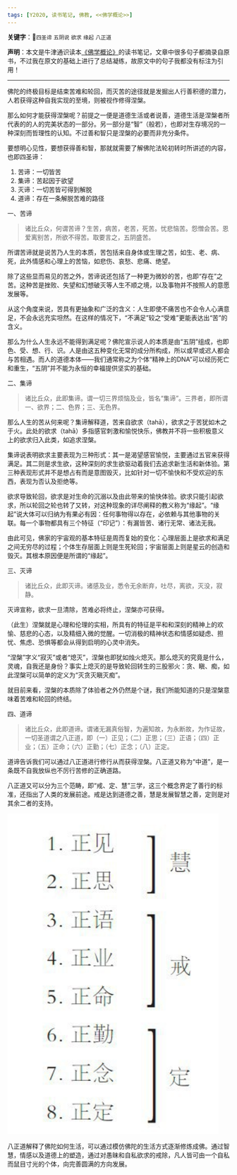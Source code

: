 ```yaml
---
tags: [Y2020, 读书笔记, 佛教, <<佛学概论>>]
---
```


**关键字**：`四圣谛` `五阴说` `欲求` `缘起` `八正道`

**声明**：本文是牛津通识读本[《佛学概论》](https://book.douban.com/subject/24532503/)的读书笔记，文章中很多句子都摘录自原书，不过我在原文的基础上进行了总结凝练，故原文中的句子我都没有标注为引用！

---

佛陀的终极目标是结束苦难和轮回，而灭苦的途径就是发掘出人行善积德的潜力，人若获得这种自我实现的至境，则被视作修得涅槃。

那么如何才能获得涅槃呢？前提之一便是道德生活或者说善，道德生活是涅槃者所代表的的人的完美状态的一部分。另一部分是“智”（般若），也即对生存境况的一种深刻而哲理性的认知。不过善和智只是涅槃的必要而非充分条件。

要想明心见性，要想获得善和智，那就就需要了解佛陀法轮初转时所讲述的内容，也即四圣谛：

1. 苦谛：一切皆苦
2. 集谛：苦起因于欲望
3. 灭谛：一切苦皆可得到解脱
4. 道谛：存在一条解脱苦难的路径

一、苦谛

> 诸比丘众，何谓苦谛？生苦，病苦，老苦，死苦。忧悲恼苦。怨憎会苦。恩爱离别苦，所欲不得苦。取要言之，五阴盛苦。

所谓苦谛就是说苦乃人生的本质，苦包括来自身体或生理之苦，如生、老、病、死，此外情感和心理上的苦恼，如悲伤、哀愁、悲痛、绝望。

除了这些显而易见的苦之外，苦谛说还包括了一种更为微妙的苦，也即“存在”之苦。这种苦是挫败、失望和幻想破灭等人生不顺之境，以及事物并不按照人的意愿发展等。

从这个角度来说，苦具有更抽象和广泛的含义：人生即使不痛苦也不会令人心满意足，不会永远充实坦然。在这样的情况下，“不满足”较之“受难”更能表达出“苦”的含义。

那么为什么人生永远不能得到满足呢？佛陀宣示说人的本质是由“五阴”组成，也即色、受、想、行、识。人是由这五种变化无常的成分所构成，所以或早或迟人都会与苦相遇。而人的道德本体——我们通常称之为个体“精神上的DNA”可以经历死亡和重生，“五阴”并不能为永恒的幸福提供坚实的基础。

二、集谛

> 诸比丘众，此即集谛。谓一切三界烦恼及业，皆名“集谛”。三界者，即所谓一、欲界；二、色界；三、无色界。

那么人生的苦从何来呢？集谛解释道，苦来自欲求（tahā），欲求之于苦犹如木之于火。此处的欲求（tahā）多指感官刺激和愉悦快乐，佛教并不将一些积极意义上的欲求归入此类，如追求涅槃。

集谛说表明欲求主要表现为三种形式：其一是渴望感官愉悦，主要通过五官来获得满足。其二则是求生欲，这种深刻的求生欲驱动着我们去追求新生活和新体验。第三种表现形式并不是想占有而是意图毁灭，比如针对一切不愉快和不受欢迎的东西，表现为否认及拒绝等。

欲求导致轮回，欲求是对生命的沉溺以及由此带来的愉快体验。欲求只能引起欲求，所以轮回之轮也转了又转，对这种现象的详尽阐释的教义称为“缘起”。“缘起”说大体可以归纳为有果必有因：任何事物得以存在，必依赖与其他事物的关联。每一个事物都具有三个特征（“印记”）：有漏皆苦、诸行无常、诸法无我。

由此可见，佛家的宇宙观的基本特征是周而复始的变化：心理层面上是欲求和满足之间无穷尽的过程；个体生存层面上则是生死轮回；宇宙层面上则是星云的创造和毁灭。其根本原因便是所谓的“缘起”。

三、灭谛

> 诸比丘众，此即灭谛。诸感及业，悉令无余断弃，吐尽，离欲，灭没，寂静。

灭谛宣称，欲求一旦清除，苦难必将终止，涅槃亦可获得。

（此生）涅槃就是心理和伦理的实相，所具有的特征是平和和深刻的精神上的欢愉、慈悲的心态，以及精细入微的觉醒。一切消极的精神状态和情感如疑虑、担忧、焦虑、恐惧等都会从得到启明的心灵中消失。

“涅槃”字义“寂灭”或者“熄灭”，涅槃也即犹如烛火熄灭。那么熄灭的究竟是什么，灵魂，自我还是身份？事实上熄灭的是导致轮回转生的三股邪火：贪、瞋、痴，如此涅槃可以简单的定义为“灭贪灭瞋灭痴”。

就目前来看，涅槃的本质除了体验者之外仍然是个谜，我们所能知道的只是涅槃意味着苦难和轮回的终结。

四、道谛

> 诸比丘众，此即道谛。谓诸无漏真俗智，为遍知故，为永断故，为作证故，一切圣道谓之八正道，即（一）正见；（二）正思；（三）正语；（四）正业；（五）正命；（六）正勤；（七）正念；（八）正定。

道谛告诉我们可以通过八正道进行修行从而获得涅槃。八正道又称为“中道”，是一条既不自我放纵也不厉行苦修的正确道路。

八正道又可以分为三个范畴，即“戒、定、慧”三学，这三个概念界定了善行的标准，还指出了人类的发展前途。戒是达到道德之善，慧是发展智慧之善，定则是对其余二者的支持。

![](/assets/images/20200626/p100.png)

八正道解释了佛陀如何生活，可以通过模仿佛陀的生活方式逐渐修炼成佛。通过智慧，情感以及道德上的塑造，通过对愚昧和自私欲求的戒除，凡人皆可由一个自私而鼠目寸光的个体，向完善圆满的方向发展。